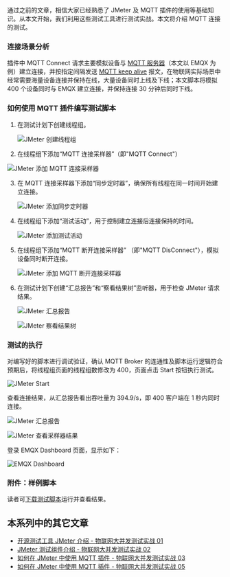 通过之前的文章，相信大家已经熟悉了 JMeter 及 MQTT 插件的使用等基础知识。从本文开始，我们利用这些测试工具进行测试实战。本文将介绍 MQTT 连接的测试。

### 连接场景分析

插件中 MQTT Connect 请求主要模拟设备与 [MQTT 服务器](https://www.emqx.io/zh)（本文以 EMQX 为例）建立连接，并按指定间隔发送 [MQTT keep alive](https://www.emqx.com/zh/blog/mqtt-keep-alive) 报文，在物联网实际场景中经常需要海量设备连接并保持在线，大量设备同时上线及下线；本文脚本将模拟 400 个设备同时与 EMQX 建立连接，并保持连接 30 分钟后同时下线。

### 如何使用 MQTT 插件编写测试脚本

1. 在测试计划下创建线程组。

   ![JMeter 创建线程组](https://static.emqx.net/images/fcc5e0c0ee577fed43d1d1bc1342c670.png)

2.  在线程组下添加“MQTT 连接采样器”（即"MQTT Connect"）

   ![JMeter 添加 MQTT 连接采样器](https://static.emqx.net/images/c7a77e74d546b67c4966b6c5221f8086.png)

3. 在 MQTT 连接采样器下添加“同步定时器”，确保所有线程在同一时间开始建立连接。

   ![JMeter 添加同步定时器](https://static.emqx.net/images/64f5464cd0dd7a770063443d70d1dae4.png)

4. 在线程组下添加“测试活动”，用于控制建立连接后连接保持的时间。

   ![JMeter 添加测试活动](https://static.emqx.net/images/75450e1c5a31ed966b9b82987b82a2e5.png)

5. 在线程组下添加“MQTT 断开连接采样器” （即"MQTT DisConnect"），模拟设备同时断开连接。

   ![JMeter 添加 MQTT 断开连接采样器](https://static.emqx.net/images/a1e93883a38797dfe27072b1c76f8358.png)

6. 在测试计划下创建“汇总报告”和“察看结果树”监听器，用于检查 JMeter 请求结果。

   ![JMeter 汇总报告](https://static.emqx.net/images/8f2673be048ba9f57e1d9cb4583054ee.png)

   ![JMeter 察看结果树](https://static.emqx.net/images/240ca231cd28ed208c4e00342b4fd51e.png)

### 测试的执行

对编写好的脚本进行调试验证，确认 MQTT Broker 的连通性及脚本运行逻辑符合预期后，将线程组页面的线程组数修改为 400，页面点击 Start 按钮执行测试。

![JMeter Start](https://static.emqx.net/images/c3e75cb1b66194a937753b27f26df057.png)

查看连接结果，从汇总报告看出吞吐量为 394.9/s，即 400 客户端在 1 秒内同时连接。

![JMeter 汇总报告](https://static.emqx.net/images/6a8828e982f535096d700ca28c2ba411.png)

![JMeter 查看采样器结果](https://static.emqx.net/images/0a16086d1019ed7cedcda99b858a8b25.png)
 

登录 EMQX Dashboard 页面，显示如下：

![EMQX Dashboard](https://static.emqx.net/images/9e914c2a4b028c2aba822303b58c920b.png)
 

### 附件：样例脚本

读者可[下载测试脚本](https://static.emqx.net/data/MQTT_Connect.jmx)运行并查看结果。

## 本系列中的其它文章

- [开源测试工具 JMeter 介绍 - 物联网大并发测试实战 01](https://www.emqx.com/zh/blog/introduction-to-the-open-source-testing-tool-jmeter)
- [JMeter 测试组件介绍 - 物联网大并发测试实战 02](https://www.emqx.com/zh/blog/introduction-to-jmeter-test-components)
- [如何在 JMeter 中使用 MQTT 插件 - 物联网大并发测试实战 03](https://www.emqx.com/zh/blog/how-to-use-the-mqtt-plugin-in-jmeter)
- [如何在 JMeter 中使用 MQTT 插件 - 物联网大并发测试实战 05](https://www.emqx.com/zh/blog/the-use-of-jmeter-mqtt-in-subscription-and-publishing-test-scenarios)
